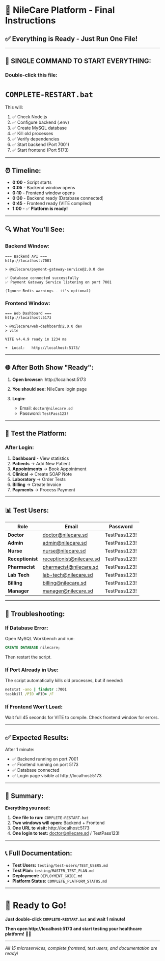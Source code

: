 # 🚀 **NileCare Platform - Final Instructions**

## ✅ **Everything is Ready - Just Run One File!**

---

## 🎯 **SINGLE COMMAND TO START EVERYTHING:**

### **Double-click this file:**

# **`COMPLETE-RESTART.bat`**

This will:
1. ✅ Check Node.js
2. ✅ Configure backend (.env)
3. ✅ Create MySQL database
4. ✅ Kill old processes
5. ✅ Verify dependencies
6. ✅ Start backend (Port 7001)
7. ✅ Start frontend (Port 5173)

---

## ⏰ **Timeline:**

- **0:00** - Script starts
- **0:05** - Backend window opens
- **0:10** - Frontend window opens
- **0:30** - Backend ready (Database connected)
- **0:45** - Frontend ready (VITE compiled)
- **1:00** - ✅ **Platform is ready!**

---

## 🔍 **What You'll See:**

### **Backend Window:**
```
=== Backend API ===
http://localhost:7001

> @nilecare/payment-gateway-service@2.0.0 dev

✅ Database connected successfully
✅ Payment Gateway Service listening on port 7001

(Ignore Redis warnings - it's optional)
```

### **Frontend Window:**
```
=== Web Dashboard ===
http://localhost:5173

> @nilecare/web-dashboard@2.0.0 dev
> vite

VITE v4.4.9 ready in 1234 ms

➜  Local:   http://localhost:5173/
```

---

## 🌐 **After Both Show "Ready":**

1. **Open browser:** http://localhost:5173

2. **You should see:** NileCare login page

3. **Login:**
   - Email: `doctor@nilecare.sd`
   - Password: `TestPass123!`

---

## 🎯 **Test the Platform:**

### **After Login:**

1. **Dashboard** - View statistics
2. **Patients** → Add New Patient
3. **Appointments** → Book Appointment
4. **Clinical** → Create SOAP Note
5. **Laboratory** → Order Tests
6. **Billing** → Create Invoice
7. **Payments** → Process Payment

---

## 📊 **Test Users:**

| Role | Email | Password |
|------|-------|----------|
| **Doctor** | doctor@nilecare.sd | TestPass123! |
| **Admin** | admin@nilecare.sd | TestPass123! |
| **Nurse** | nurse@nilecare.sd | TestPass123! |
| **Receptionist** | receptionist@nilecare.sd | TestPass123! |
| **Pharmacist** | pharmacist@nilecare.sd | TestPass123! |
| **Lab Tech** | lab-tech@nilecare.sd | TestPass123! |
| **Billing** | billing@nilecare.sd | TestPass123! |
| **Manager** | manager@nilecare.sd | TestPass123! |

---

## 🐛 **Troubleshooting:**

### **If Database Error:**
Open MySQL Workbench and run:
```sql
CREATE DATABASE nilecare;
```
Then restart the script.

### **If Port Already in Use:**
The script automatically kills old processes, but if needed:
```cmd
netstat -ano | findstr :7001
taskkill /PID <PID> /F
```

### **If Frontend Won't Load:**
Wait full 45 seconds for VITE to compile.
Check frontend window for errors.

---

## ✅ **Expected Results:**

After 1 minute:
- ✅ Backend running on port 7001
- ✅ Frontend running on port 5173
- ✅ Database connected
- ✅ Login page visible at http://localhost:5173

---

## 🎊 **Summary:**

**Everything you need:**
1. **One file to run:** `COMPLETE-RESTART.bat`
2. **Two windows will open:** Backend + Frontend
3. **One URL to visit:** http://localhost:5173
4. **One login to test:** doctor@nilecare.sd / TestPass123!

---

## 📞 **Full Documentation:**

- **Test Users:** `testing/test-users/TEST_USERS.md`
- **Test Plan:** `testing/MASTER_TEST_PLAN.md`
- **Deployment:** `DEPLOYMENT_GUIDE.md`
- **Platform Status:** `COMPLETE_PLATFORM_STATUS.md`

---

# 🚀 **Ready to Go!**

**Just double-click `COMPLETE-RESTART.bat` and wait 1 minute!**

**Then open http://localhost:5173 and start testing your healthcare platform!** 🏥✨

---

*All 15 microservices, complete frontend, test users, and documentation are ready!*

